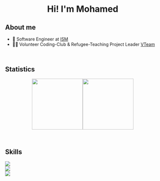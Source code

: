 <h1 align="center">Hi! I'm Mohamed</h1>

<h2 align="left" font-weight="bold">About me</h2>

<ul>
  <li>💼 Software Engineer at <a href="https://ism-uk.com/">ISM</a></li>
  <li>👨‍🏫 Volunteer Coding-Club & Refugee-Teaching  Project Leader <a href="https://www.facebook.com/vteamessex/">VTeam</a></li>
</ul>

<br>

<h2>Statistics</h2>
<p align="center"><img align="center" height="165px" src="https://github-readme-stats.vercel.app/api?username=secretMeedo&count_private=true&show_icons=true&theme=tokyonight" /><img align="center" height="165px" src="https://github-readme-stats.vercel.app/api/top-langs/?username=secretMeedo&layout=compact&theme=aura&langs_count=9" />
</p>

<br>
<h2 align="left">Skills</h2>

<img src="https://skillicons.dev/icons?i=cs,dotnet,mysql,jenkins" /><br>
<img src="https://skillicons.dev/icons?i=html,css,js,ts,next,vercel,tailwind,react" /><br>
<img src="https://skillicons.dev/icons?i=git,github,gitlab,raspberrypi,py" /><br><br>
